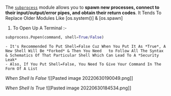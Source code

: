 The [`subprocess`](https://docs.python.org/3/library/subprocess.html#module-subprocess "subprocess: Subprocess management.") module allows you to **spawn new processes, connect to their input/output/error pipes, and obtain their return codes**. It Tends To Replace Older Modules Like [os.system()] & [os.spawn]

1) To Open Up A Terminal :-
```python
subprocess.Popen(command, shell=True/False)
```
	- It's Recommended To Put Shell=False Cuz When You Put It As *True*, A New Shell Will Be *Forked* & Then You Need   to Follow All The Syntax & Schematics Of That Particular Shell Which Can Lead To A *Security Leak*
	- Also, If You Put Shell=False, You Need To Give Your Command In The Form Of A List

*When Shell Is False*
	![[Pasted image 20220630190049.png]]

*When Shell Is True*
	![[Pasted image 20220630184534.png]]

